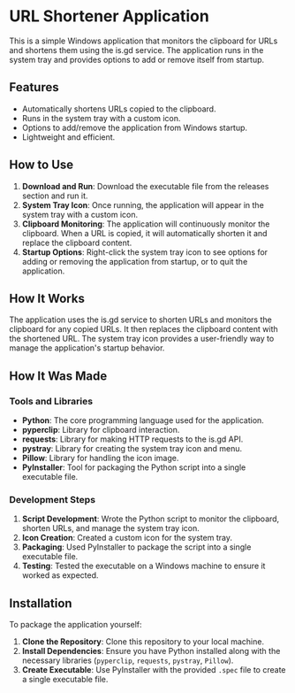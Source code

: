 # URL Shortener Application

This is a simple Windows application that monitors the clipboard for URLs and shortens them using the is.gd service. The application runs in the system tray and provides options to add or remove itself from startup.

## Features

- Automatically shortens URLs copied to the clipboard.
- Runs in the system tray with a custom icon.
- Options to add/remove the application from Windows startup.
- Lightweight and efficient.

## How to Use

1. **Download and Run**: Download the executable file from the releases section and run it.
2. **System Tray Icon**: Once running, the application will appear in the system tray with a custom icon.
3. **Clipboard Monitoring**: The application will continuously monitor the clipboard. When a URL is copied, it will automatically shorten it and replace the clipboard content.
4. **Startup Options**: Right-click the system tray icon to see options for adding or removing the application from startup, or to quit the application.

## How It Works

The application uses the is.gd service to shorten URLs and monitors the clipboard for any copied URLs. It then replaces the clipboard content with the shortened URL. The system tray icon provides a user-friendly way to manage the application's startup behavior.

## How It Was Made

### Tools and Libraries

- **Python**: The core programming language used for the application.
- **pyperclip**: Library for clipboard interaction.
- **requests**: Library for making HTTP requests to the is.gd API.
- **pystray**: Library for creating the system tray icon and menu.
- **Pillow**: Library for handling the icon image.
- **PyInstaller**: Tool for packaging the Python script into a single executable file.

### Development Steps

1. **Script Development**: Wrote the Python script to monitor the clipboard, shorten URLs, and manage the system tray icon.
2. **Icon Creation**: Created a custom icon for the system tray.
3. **Packaging**: Used PyInstaller to package the script into a single executable file.
4. **Testing**: Tested the executable on a Windows machine to ensure it worked as expected.

## Installation

To package the application yourself:

1. **Clone the Repository**: Clone this repository to your local machine.
2. **Install Dependencies**: Ensure you have Python installed along with the necessary libraries (`pyperclip`, `requests`, `pystray`, `Pillow`).
3. **Create Executable**: Use PyInstaller with the provided `.spec` file to create a single executable file.
